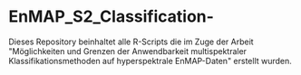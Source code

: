 # EnMAP_S2_Classification-
Dieses Repository beinhaltet alle R-Scripts die im Zuge der Arbeit "Möglichkeiten und Grenzen der Anwendbarkeit multispektraler Klassifikationsmethoden auf hyperspektrale EnMAP-Daten" erstellt wurden.
